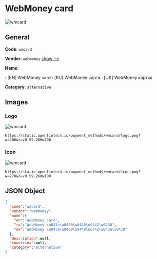 
# WebMoney card 
![wmcard](https://static.openfintech.io/payment_methods/wmcard/logo.png?w=400&c=v0.59.26#w200)  

## General 
**Code:** `wmcard` 
 
**Vendor:** `webmoney` [show -->](/vendors/webmoney/) 
 
**Name:** 
 
:	[EN] WebMoney card 
:	[RU] WebMoney карта 
:	[UK] WebMoney картка 
 
**Category:** `alternative` 
 

## Images 

### Logo 
![wmcard](https://static.openfintech.io/payment_methods/wmcard/logo.png?w=400&c=v0.59.26#w200)  

```
https://static.openfintech.io/payment_methods/wmcard/logo.png?w=400&c=v0.59.26#w200
```  

### Icon 
![wmcard](https://static.openfintech.io/payment_methods/wmcard/icon.png?w=278&c=v0.59.26#w100)  

```
https://static.openfintech.io/payment_methods/wmcard/icon.png?w=278&c=v0.59.26#w100
```  

## JSON Object 

```json
{
  "code":"wmcard",
  "vendor":"webmoney",
  "name":{
    "en":"WebMoney card",
    "ru":"WebMoney \u043a\u0430\u0440\u0442\u0430",
    "uk":"WebMoney \u043a\u0430\u0440\u0442\u043a\u0430"
  },
  "description":null,
  "countries":null,
  "category":"alternative"
}
```  
